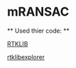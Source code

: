 # mRANSAC

** Used thier code: **

 [RTKLIB](https://github.com/tomojitakasu/RTKLIB/tree/rtklib_2.4.3)
 
  [rtklibexplorer](https://github.com/rtklibexplorer/RTKLIB)
